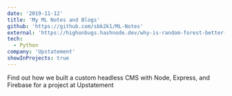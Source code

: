 ```yaml
---
date: '2019-11-12'
title: 'My ML Notes and Blogs'
github: 'https://github.com/sbk2k1/ML-Notes'
external: 'https://highonbugs.hashnode.dev/why-is-random-forest-better-than-decision-trees'
tech:
  - Python
company: 'Upstatement'
showInProjects: true
---
```


Find out how we built a custom headless CMS with Node, Express, and Firebase for a project at Upstatement
